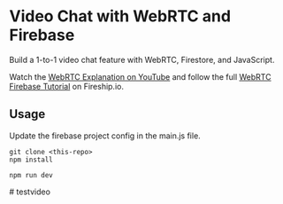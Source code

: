 # Video Chat with WebRTC and Firebase

Build a 1-to-1 video chat feature with WebRTC, Firestore, and JavaScript. 

Watch the [WebRTC Explanation on YouTube](https://youtu.be/WmR9IMUD_CY) and follow the full [WebRTC Firebase Tutorial](https://fireship.io/lessons/webrtc-firebase-video-chat) on Fireship.io. 


## Usage

Update the firebase project config in the main.js file. 

```
git clone <this-repo>
npm install

npm run dev
```
#   t e s t v i d e o  
 